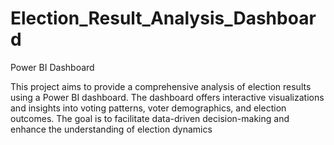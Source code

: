 # Election_Result_Analysis_Dashboard
Power BI Dashboard

This project aims to provide a comprehensive analysis of election results using a Power BI dashboard. The dashboard offers interactive visualizations and insights into voting patterns, voter demographics, and election outcomes. The goal is to facilitate data-driven decision-making and enhance the understanding of election dynamics
